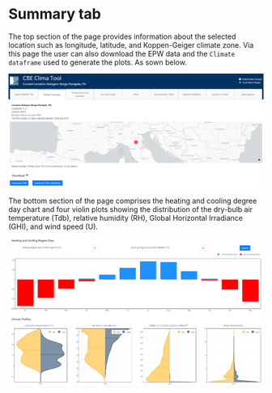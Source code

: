 # Summary tab

The top section of the page provides information about the selected location such as longitude, latitude, and Koppen-Geiger climate zone. Via this page the user can also download the EPW data and the `Climate dataframe` used to generate the plots. As sown below.

![Tab summary top](../.gitbook/assets/clima-summary-top.png)

The bottom section of the page comprises the heating and cooling degree day chart and four violin plots showing the distribution of the dry-bulb air temperature \(Tdb\), relative humidity \(RH\), Global Horizontal Irradiance \(GHI\), and wind speed \(U\).

![Tab summary top](../.gitbook/assets/clima-summary-bottom.png)

